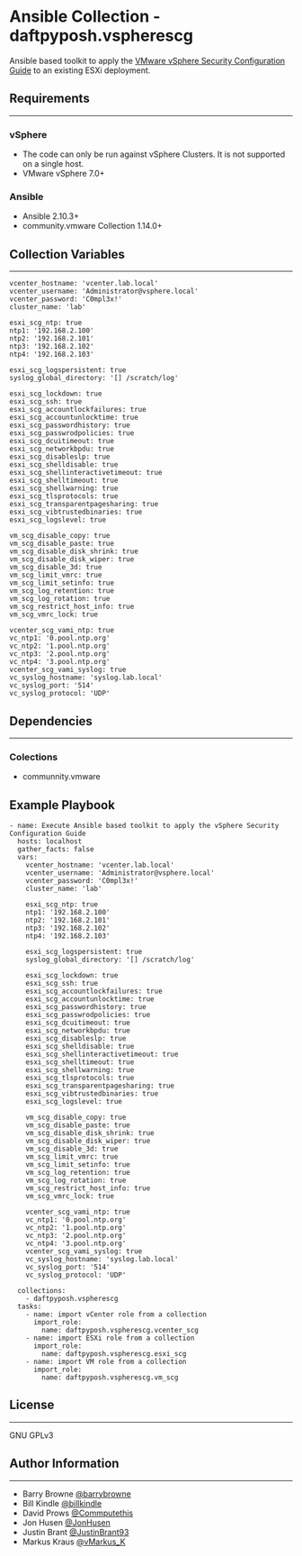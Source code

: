 # Ansible Collection - daftpyposh.vspherescg

Ansible based toolkit to apply the [VMware vSphere Security Configuration Guide](https://core.vmware.com/vmware-vsphere-security-configuration-guide-7) to an existing ESXi deployment.

## Requirements

---

### vSphere

- The code can only be run against vSphere Clusters.  It is not supported on a single host.
- VMware vSphere 7.0+

### Ansible

- Ansible 2.10.3+
- community.vmware Collection 1.14.0+

## Collection Variables

---

``` Ansible
vcenter_hostname: 'vcenter.lab.local'
vcenter_username: 'Administrator@vsphere.local'
vcenter_password: 'C0mpl3x!'
cluster_name: 'lab'

esxi_scg_ntp: true
ntp1: '192.168.2.100'
ntp2: '192.168.2.101'
ntp3: '192.168.2.102'
ntp4: '192.168.2.103'

esxi_scg_logspersistent: true
syslog_global_directory: '[] /scratch/log'

esxi_scg_lockdown: true
esxi_scg_ssh: true
esxi_scg_accountlockfailures: true
esxi_scg_accountunlocktime: true
esxi_scg_passwordhistory: true
esxi_scg_passwrodpolicies: true
esxi_scg_dcuitimeout: true
esxi_scg_networkbpdu: true
esxi_scg_disableslp: true
esxi_scg_shelldisable: true
esxi_scg_shellinteractivetimeout: true
esxi_scg_shelltimeout: true
esxi_scg_shellwarning: true
esxi_scg_tlsprotocols: true
esxi_scg_transparentpagesharing: true
esxi_scg_vibtrustedbinaries: true
esxi_scg_logslevel: true

vm_scg_disable_copy: true
vm_scg_disable_paste: true
vm_scg_disable_disk_shrink: true
vm_scg_disable_disk_wiper: true
vm_scg_disable_3d: true
vm_scg_limit_vmrc: true
vm_scg_limit_setinfo: true
vm_scg_log_retention: true
vm_scg_log_rotation: true
vm_scg_restrict_host_info: true
vm_scg_vmrc_lock: true

vcenter_scg_vami_ntp: true
vc_ntp1: '0.pool.ntp.org'
vc_ntp2: '1.pool.ntp.org'
vc_ntp3: '2.pool.ntp.org'
vc_ntp4: '3.pool.ntp.org'
vcenter_scg_vami_syslog: true
vc_syslog_hostname: 'syslog.lab.local'
vc_syslog_port: '514'
vc_syslog_protocol: 'UDP'
```

## Dependencies

---

### Colections

- communnity.vmware

## Example Playbook

``` Ansible
- name: Execute Ansible based toolkit to apply the vSphere Security Configuration Guide
  hosts: localhost
  gather_facts: false
  vars:
    vcenter_hostname: 'vcenter.lab.local'
    vcenter_username: 'Administrator@vsphere.local'
    vcenter_password: 'C0mpl3x!'
    cluster_name: 'lab'

    esxi_scg_ntp: true
    ntp1: '192.168.2.100'
    ntp2: '192.168.2.101'
    ntp3: '192.168.2.102'
    ntp4: '192.168.2.103'

    esxi_scg_logspersistent: true
    syslog_global_directory: '[] /scratch/log'

    esxi_scg_lockdown: true
    esxi_scg_ssh: true
    esxi_scg_accountlockfailures: true
    esxi_scg_accountunlocktime: true
    esxi_scg_passwordhistory: true
    esxi_scg_passwrodpolicies: true
    esxi_scg_dcuitimeout: true
    esxi_scg_networkbpdu: true
    esxi_scg_disableslp: true
    esxi_scg_shelldisable: true
    esxi_scg_shellinteractivetimeout: true
    esxi_scg_shelltimeout: true
    esxi_scg_shellwarning: true
    esxi_scg_tlsprotocols: true
    esxi_scg_transparentpagesharing: true
    esxi_scg_vibtrustedbinaries: true
    esxi_scg_logslevel: true

    vm_scg_disable_copy: true
    vm_scg_disable_paste: true
    vm_scg_disable_disk_shrink: true
    vm_scg_disable_disk_wiper: true
    vm_scg_disable_3d: true
    vm_scg_limit_vmrc: true
    vm_scg_limit_setinfo: true
    vm_scg_log_retention: true
    vm_scg_log_rotation: true
    vm_scg_restrict_host_info: true
    vm_scg_vmrc_lock: true

    vcenter_scg_vami_ntp: true
    vc_ntp1: '0.pool.ntp.org'
    vc_ntp2: '1.pool.ntp.org'
    vc_ntp3: '2.pool.ntp.org'
    vc_ntp4: '3.pool.ntp.org'
    vcenter_scg_vami_syslog: true
    vc_syslog_hostname: 'syslog.lab.local'
    vc_syslog_port: '514'
    vc_syslog_protocol: 'UDP'

  collections:
    - daftpyposh.vspherescg
  tasks:
    - name: import vCenter role from a collection
      import_role:
        name: daftpyposh.vspherescg.vcenter_scg
    - name: import ESXi role from a collection
      import_role:
        name: daftpyposh.vspherescg.esxi_scg
    - name: import VM role from a collection
      import_role:
        name: daftpyposh.vspherescg.vm_scg

```

## License

---

 GNU GPLv3

## Author Information

---

- Barry Browne [@barrybrowne](https://twitter.com/barrybrowne)
- Bill Kindle [@billkindle](https://www.linkedin.com/in/billkindle/)
- David Prows [@Commputethis](https://twitter.com/commputethis)
- Jon Husen [@JonHusen](https://twitter.com/JonHusen)
- Justin Brant [@JustinBrant93](https://twitter.com/JustinBrant93)
- Markus Kraus [@vMarkus_K](https://twitter.com/vMarkus_K)
